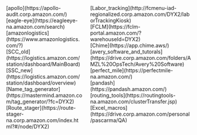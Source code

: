 <div class="container">
    <div class="columns">
        <div class="one-half column block-blue p-3 border">
            [apollo](https://apollo-audit.corp.amazon.com/)<br/>
            [eagle-eye](https://eagleeye-na.amazon.com/search)<br/>
            [amazonlogistics](https://www.amazonlogistics.com/?)<br/>
            [SCC_old](https://logistics.amazon.com/station/dashboard/MainBoard)<br/>
            [SSC_new](https://logistics.amazon.com/station/dashboard/overview)<br/>
            [Name_tag_generator](https://mastermind.amazon.com/tag_generator/?fc=DYX2)<br/>
            [Route_stager](https://route-stager-na.corp.amazon.com/index.html?#/node/DYX2)<br/>
        </div>
        <div class="one-half column block-blue p-3 border">  
            [Labor_tracking](http://fcmenu-iad-regionalized.corp.amazon.com/DYX2/laborTrackingKiosk)<br/>
            [FCLM](https://fclm-portal.amazon.com/?warehouseId=DYX2)<br/>
            [Chime](https://app.chime.aws/)<br/>
            [avery_software_and_tutorals](https://drive.corp.amazon.com/folders/AMZL%20OpsTech/Avery%20Software)<br/>
            [perfect_mile](https://perfectmile-na.amazon.com/)<br/>
            [pandash](https://pandash.amazon.com/)<br/>
            [routing_tools](https://routingtools-na.amazon.com/clusterTransfer.jsp)<br/>
            [Excel_macros](https://drive.corp.amazon.com/personal/pascarma/QA)<br/>
        </div>
   </div>
</div>
